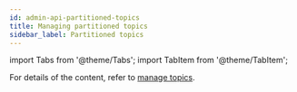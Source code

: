 ```yaml
---
id: admin-api-partitioned-topics
title: Managing partitioned topics
sidebar_label: Partitioned topics
---
```


import Tabs from '@theme/Tabs';
import TabItem from '@theme/TabItem';


For details of the content, refer to [manage topics](admin-api-topics).